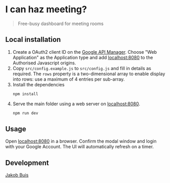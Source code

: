 # I can haz meeting?

> Free-busy dashboard for meeting rooms

## Local installation
1. Create a OAuth2 client ID on the [Google API Manager](https://console.developers.google.com). Choose "Web Application" as the Application type and add [localhost:8080](http://localhost:8080) to the Authorised Javascript origins.
1. Copy `src/config.example.js` to `src/config.js` and fill in details as required. The `rows` property is a two-dimensional array to enable display into rows: use a maximum of 4 entries per sub-array.
1. Install the dependencies
    ```bash
    npm install
    ```
1. Serve the main folder using a web server on [localhost:8080](http://localhost:8080).
    ```bash
    npm run dev
    ```

## Usage
Open [localhost:8080](http://localhost:8080) in a browser. Confirm the modal window and login with your Google Account. The UI will automatically refresh on a timer.

## Development
[Jakob Buis](http://www.jakobbuis.nl)
